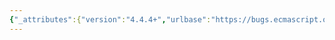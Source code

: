 ```yaml
---
{"_attributes":{"version":"4.4.4+","urlbase":"https://bugs.ecmascript.org/","maintainer":"dherman@mozilla.com"},"bug":{"bug_id":2231,"creation_ts":"2013-11-11 23:08:00 -0800","short_desc":"19.2.1.1: mis-labelled algorithm steps","delta_ts":"2014-01-27 10:05:43 -0800","product":"Draft for 6th Edition","component":"editorial issue","version":"Rev 21: November 8, 2013 Draft","rep_platform":"All","op_sys":"All","bug_status":"RESOLVED","resolution":"FIXED","priority":"Normal","bug_severity":"normal","everconfirmed":true,"reporter":{"uid":"jmdyck","name":"Michael Dyck"},"assigned_to":{"uid":"allen","name":"Allen Wirfs-Brock"},"long_desc":[{"commentid":6665,"comment_count":0,"who":{"uid":"jmdyck","name":"Michael Dyck"},"bug_when":"2013-11-11 23:08:03 -0800","thetext":"In 19.2.1.1 \"Function (p1, p2, … , pn, body)\",\nstep 6 says:\n    Let bodyText be the k’th argument.\n\nI think this should be indented and labelled step 5.f.\n\n\nAlso, step 17 says:\n    Let F be the result of calling FunctionAllocate\n    with arguments %FunctionPrototype% and strict.\n\nI think this should be indented and labelled step 16.a\n(ignoring the renumbering caused by the first change)."},{"commentid":6744,"comment_count":1,"who":{"uid":"allen","name":"Allen Wirfs-Brock"},"bug_when":"2013-11-14 10:14:39 -0800","thetext":"fixed in rev22 editor's draft"},{"commentid":7106,"comment_count":2,"who":{"uid":"allen","name":"Allen Wirfs-Brock"},"bug_when":"2014-01-27 10:05:43 -0800","thetext":"fixed in Rev22 (January 20, 2013) release"}]}}
---
```

